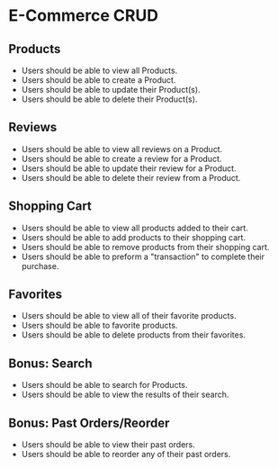 # E-Commerce CRUD

## Products
- Users should be able to view all Products.
- Users should be able to create a Product.
- Users should be able to update their Product(s).
- Users should be able to delete their Product(s).
## Reviews
- Users should be able to view all reviews on a Product.
- Users should be able to create a review for a Product.
- Users should be able to update their review for a Product.
- Users should be able to delete their review from a Product.
## Shopping Cart
- Users should be able to view all products added to their cart.
- Users should be able to add products to their shopping cart.
- Users should be able to remove products from their shopping cart.
- Users should be able to preform a "transaction" to complete their purchase.
## Favorites
- Users should be able to view all of their favorite products.
- Users should be able to favorite products.
- Users should be able to delete products from their favorites.
## Bonus: Search
- Users should be able to search for Products.
- Users should be able to view the results of their search.
## Bonus: Past Orders/Reorder
- Users should be able to view their past orders.
- Users should be able to reorder any of their past orders.
